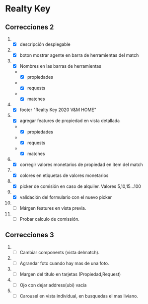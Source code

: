 # Realty Key

## Correcciones 2

1. - [x] descripción desplegable

2. - [X] boton mostrar agente en barra de herramientas del match

3. - [x] Nombres en las barras de herramientas
    - - [x]  propiedades
    - - [x]  requests
    - - [x]  matches
4. - [x] footer "Realty Key 2020 V&M HOME"

5. - [x] agregar features de propiedad en vista detallada
    - - [x]  propiedades
    - - [x]  requests
    - - [x]  matches
6. - [x] corregir valores monetarios de propiedad en item del match

7. - [x] colores en etiquetas de valores monetarios

8. - [x] picker de comisión en caso de alquiler. Valores 5,10,15...100

9. - [x] validación del formulario con el nuevo picker

10. - [ ] Márgen features en vista previa.

11. - [ ] Probar calculo de comissión.

## Correcciones 3

1. - [ ] Cambiar components (vista delmatch).

2. - [ ] Agrandar foto cuando hay mas de una foto.

3. - [ ] Margen del titulo en tarjetas (Propiedad,Request)

4. - [ ] Ojo con dejar address(ubi) vacía 

5. - [ ] Carousel en vista individual, en busquedas el mas liviano.
